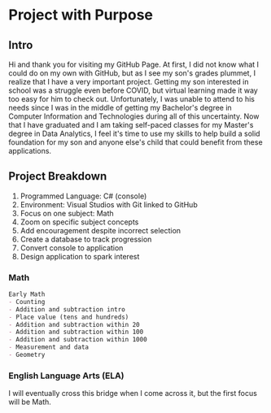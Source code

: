# Project with Purpose

## Intro

Hi and thank you for visiting my GitHub Page. At first, I did not know what I could do on my own with GitHub, but as I see my son's grades plummet, I realize that I have a very important project. Getting my son interested in school was a struggle even before COVID, but virtual learning made it way too easy for him to check out. Unfortunately, I was unable to attend to his needs since I was in the middle of getting my Bachelor's degree in Computer Information and Technologies during all of this uncertainty. Now that I have graduated and I am taking self-paced classes for my Master's degree in Data Analytics, I feel it's time to use my skills to help build a solid foundation for my son and anyone else's child that could benefit from these applications.

## Project Breakdown
1. Programmed Language: C# (console)
2. Environment: Visual Studios with Git linked to GitHub
3. Focus on one subject: Math
4. Zoom on specific subject concepts
5. Add encouragement despite incorrect selection
6. Create a database to track progression
7. Convert console to application
8. Design application to spark interest

### Math
```markdown
Early Math
- Counting
- Addition and subtraction intro
- Place value (tens and hundreds)
- Addition and subtraction within 20
- Addition and subtraction within 100
- Addition and subtraction within 1000
- Measurement and data
- Geometry
```
### English Language Arts (ELA)
I will eventually cross this bridge when I come across it, but the first focus will be Math.

